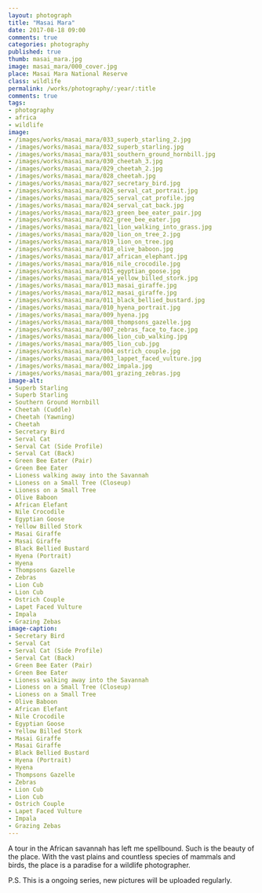 ```yaml
---
layout: photograph
title: "Masai Mara"
date: 2017-08-18 09:00
comments: true
categories: photography
published: true
thumb: masai_mara.jpg
image: masai_mara/000_cover.jpg
place: Masai Mara National Reserve
class: wildlife
permalink: /works/photography/:year/:title
comments: true
tags:
- photography
- africa
- wildlife
image:
- /images/works/masai_mara/033_superb_starling_2.jpg
- /images/works/masai_mara/032_superb_starling.jpg
- /images/works/masai_mara/031_southern_ground_hornbill.jpg
- /images/works/masai_mara/030_cheetah_3.jpg
- /images/works/masai_mara/029_cheetah_2.jpg
- /images/works/masai_mara/028_cheetah.jpg
- /images/works/masai_mara/027_secretary_bird.jpg
- /images/works/masai_mara/026_serval_cat_portrait.jpg
- /images/works/masai_mara/025_serval_cat_profile.jpg
- /images/works/masai_mara/024_serval_cat_back.jpg
- /images/works/masai_mara/023_green_bee_eater_pair.jpg
- /images/works/masai_mara/022_gree_bee_eater.jpg
- /images/works/masai_mara/021_lion_walking_into_grass.jpg
- /images/works/masai_mara/020_lion_on_tree_2.jpg
- /images/works/masai_mara/019_lion_on_tree.jpg
- /images/works/masai_mara/018_olive_baboon.jpg
- /images/works/masai_mara/017_african_elephant.jpg
- /images/works/masai_mara/016_nile_crocodile.jpg
- /images/works/masai_mara/015_egyptian_goose.jpg
- /images/works/masai_mara/014_yellow_billed_stork.jpg
- /images/works/masai_mara/013_masai_giraffe.jpg
- /images/works/masai_mara/012_masai_giraffe.jpg
- /images/works/masai_mara/011_black_bellied_bustard.jpg
- /images/works/masai_mara/010_hyena_portrait.jpg
- /images/works/masai_mara/009_hyena.jpg
- /images/works/masai_mara/008_thompsons_gazelle.jpg
- /images/works/masai_mara/007_zebras_face_to_face.jpg
- /images/works/masai_mara/006_lion_cub_walking.jpg
- /images/works/masai_mara/005_lion_cub.jpg
- /images/works/masai_mara/004_ostrich_couple.jpg
- /images/works/masai_mara/003_lappet_faced_vulture.jpg
- /images/works/masai_mara/002_impala.jpg
- /images/works/masai_mara/001_grazing_zebras.jpg
image-alt:
- Superb Starling
- Superb Starling
- Southern Ground Hornbill
- Cheetah (Cuddle)
- Cheetah (Yawning)
- Cheetah
- Secretary Bird
- Serval Cat
- Serval Cat (Side Profile)
- Serval Cat (Back)
- Green Bee Eater (Pair)
- Green Bee Eater
- Lioness walking away into the Savannah
- Lioness on a Small Tree (Closeup)
- Lioness on a Small Tree
- Olive Baboon
- African Elefant
- Nile Crocodile
- Egyptian Goose
- Yellow Billed Stork
- Masai Giraffe
- Masai Giraffe
- Black Bellied Bustard
- Hyena (Portrait)
- Hyena
- Thompsons Gazelle
- Zebras
- Lion Cub
- Lion Cub
- Ostrich Couple
- Lapet Faced Vulture
- Impala
- Grazing Zebas
image-caption:
- Secretary Bird
- Serval Cat
- Serval Cat (Side Profile)
- Serval Cat (Back)
- Green Bee Eater (Pair)
- Green Bee Eater
- Lioness walking away into the Savannah
- Lioness on a Small Tree (Closeup)
- Lioness on a Small Tree
- Olive Baboon
- African Elefant
- Nile Crocodile
- Egyptian Goose
- Yellow Billed Stork
- Masai Giraffe
- Masai Giraffe
- Black Bellied Bustard
- Hyena (Portrait)
- Hyena
- Thompsons Gazelle
- Zebras
- Lion Cub
- Lion Cub
- Ostrich Couple
- Lapet Faced Vulture
- Impala
- Grazing Zebas
---
```


A tour in the African savannah has left me spellbound. Such is the beauty of the place. With the vast plains and countless species of mammals and birds, the place is a paradise for a wildlife photographer.

P.S. This is a ongoing series, new pictures will be uploaded regularly.